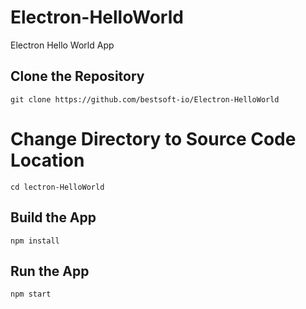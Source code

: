 # Electron-HelloWorld
Electron Hello World App

## Clone the Repository

```
git clone https://github.com/bestsoft-io/Electron-HelloWorld
```

# Change Directory to Source Code Location

```
cd lectron-HelloWorld
```

## Build the App

```
npm install
```

## Run the App

```
npm start
```